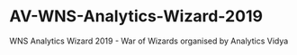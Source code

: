 # AV-WNS-Analytics-Wizard-2019
WNS Analytics Wizard 2019 - War of Wizards organised by Analytics Vidya
